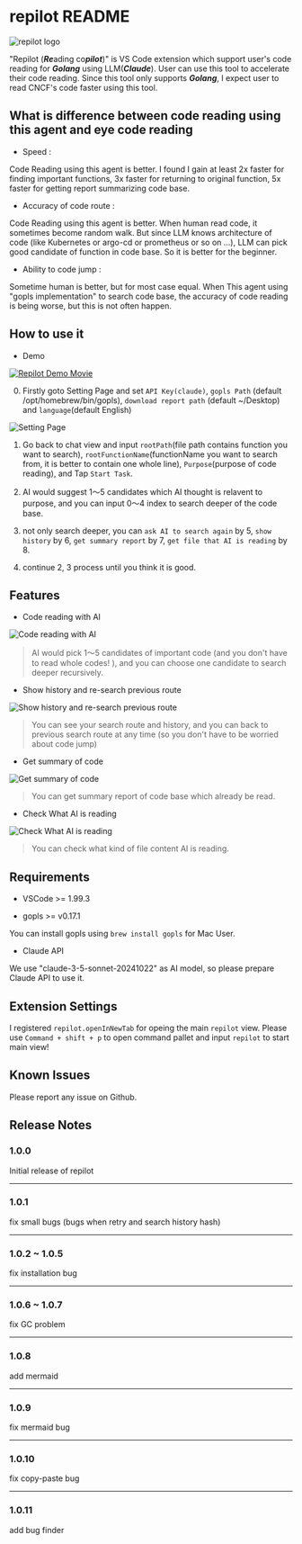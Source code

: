 # repilot README

![repilot logo](https://repilot.s3.us-west-1.amazonaws.com/repilotLogo.png)

"Repilot (***Re***ading co***pilot***)" is VS Code extension which support user's code reading for ***Golang*** using LLM(***Claude***). User can use this tool to accelerate their code reading. Since this tool only supports ***Golang***, I expect user to read CNCF's code faster using this tool.

## What is difference between code reading using this agent and eye code reading

- Speed :

Code Reading using this agent is better. I found I gain at least 2x faster for finding important functions, 3x faster for returning to original function, 5x faster for getting report summarizing code base.

- Accuracy of code route :

Code Reading using this agent is better. When human read code, it sometimes become random walk. But since LLM knows architecture of code (like Kubernetes or argo-cd or prometheus or so on ...), LLM can pick good candidate of function in code base. So it is better for the beginner.

- Ability to code jump :

Sometime human is better, but for most case equal. When This agent using "gopls implementation" to search code base, the accuracy of code reading is being worse, but this is not often happen.

## How to use it

- Demo

[![Repilot Demo Movie](https://repilot.s3.us-west-1.amazonaws.com/repilot_youtube_thumbnail.png)](https://youtu.be/SXU8dG6u330)

0. Firstly goto Setting Page and set `API Key(claude)`, `gopls Path` (default /opt/homebrew/bin/gopls), `download report path` (default \~/Desktop) and `language`(default English)

![Setting Page](https://repilot.s3.us-west-1.amazonaws.com/SettingPage.png)

1. Go back to chat view and input `rootPath`(file path contains function you want to search), `rootFunctionName`(functionName you want to search from, it is better to contain one whole line), `Purpose`(purpose of code reading), and Tap `Start Task`.

2. AI would suggest 1〜5 candidates which AI thought is relavent to purpose, and you can input 0〜4 index to search deeper of the code base.

3. not only search deeper, you can `ask AI to search again` by 5, `show history` by 6, `get summary report` by 7, `get file that AI is reading` by 8.

4. continue 2, 3 process until you think it is good.

## Features

- Code reading with AI

![Code reading with AI](https://repilot.s3.us-west-1.amazonaws.com/candidatePage.png)

> AI would pick 1〜5 candidates of important code (and you don't have to read whole codes! ), and you can choose one candidate to search deeper recursively.

- Show history and re-search previous route

![Show history and re-search previous route](https://repilot.s3.us-west-1.amazonaws.com/showHistory.png)

> You can see your search route and history, and you can back to previous search route at any time (so you don't have to be worried about code jump)

- Get summary of code

![Get summary of code](https://repilot.s3.us-west-1.amazonaws.com/reportResult.png)

> You can get summary report of code base which already be read.

- Check What AI is reading

![Check What AI is reading](https://repilot.s3.us-west-1.amazonaws.com/openFilePage.png)

> You can check what kind of file content AI is reading.

## Requirements

- VSCode >= 1.99.3

- gopls >= v0.17.1

You can install gopls using `brew install gopls` for Mac User.

- Claude API

We use "claude-3-5-sonnet-20241022" as AI model, so please prepare Claude API to use it.

## Extension Settings

I registered `repilot.openInNewTab` for opeing the main `repilot` view.
Please use `Command + shift + p` to open command pallet and input `repilot` to start main view!

## Known Issues

Please report any issue on Github.

## Release Notes

### 1.0.0

Initial release of repilot

---

### 1.0.1

fix small bugs (bugs when retry and search history hash)

---

### 1.0.2 ~ 1.0.5

fix installation bug

---

### 1.0.6 ~ 1.0.7

fix GC problem

---

### 1.0.8

add mermaid

---

### 1.0.9

fix mermaid bug

---

### 1.0.10

fix copy-paste bug

---

### 1.0.11

add bug finder